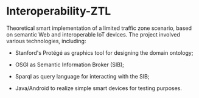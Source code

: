 # Interoperability-ZTL

Theoretical smart implementation of a limited traffic zone scenario, based on semantic Web and interoperable IoT devices.
The project involved various technologies, including:

- Stanford's Protégé as graphics tool for designing the domain ontology;

- OSGI as Semantic Information Broker (SIB);

- Sparql as query language for interacting with the SIB;

- Java/Android to realize simple smart devices for testing purposes.
